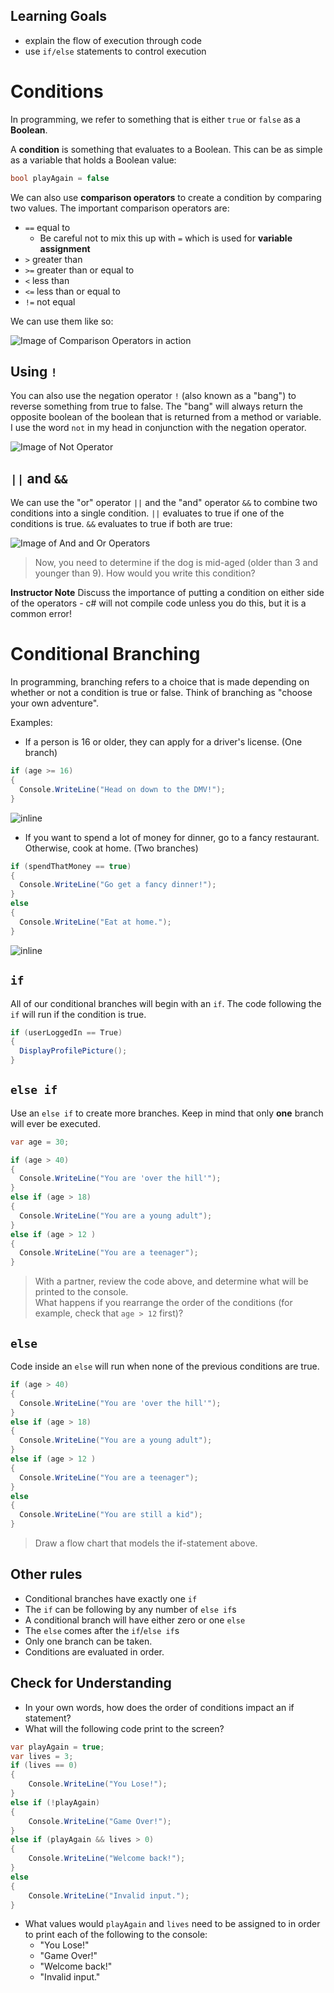 ## Learning Goals

* explain the flow of execution through code  
* use `if/else` statements to control execution


# Conditions

In programming, we refer to something that is either `true` or `false` as a **Boolean**.

A **condition** is something that evaluates to a Boolean. This can be as simple as a variable that holds a Boolean value:

```c#
bool playAgain = false
```

We can also use **comparison operators** to create a condition by comparing two values. The important comparison operators are:

* `==` equal to
  * Be careful not to mix this up with `=` which is used for **variable assignment**
* `>` greater than
* `>=` greater than or equal to
* `<` less than
* `<=` less than or equal to
* `!=` not equal

We can use them like so:

![Image of Comparison Operators in action](/Mod1/Images/Week1/ComparisonOperators.png)

## Using `!` 

You can also use the negation operator `!` (also known as a "bang") to reverse something from true to false. The "bang" will always return the opposite boolean of the boolean that is returned from a method or variable. I use the word `not` in my head in conjunction with the negation operator.

![Image of Not Operator](/Mod1/Images/Week1/NotOperator.png)

## `||` and `&&`

We can use the "or" operator `||` and the "and" operator `&&` to combine two conditions into a single condition. `||` evaluates to true if one of the conditions is true. `&&` evaluates to true if both are true:

![Image of And and Or Operators](/Mod1/Images/Week1/AndOrOperators.png)

<!-- I think the note below would also be a good time to do an example w/ code that shows this common error and hopefully produces an error message? or at least we can have students get in the habit of looking at code AND predicting what might happen when it executes -->

> Now, you need to determine if the dog is mid-aged (older than 3 and younger than 9).  How would you write this condition?

**Instructor Note** Discuss the importance of putting a condition on either side of the operators - c# will not compile code unless you do this, but it is a common error!

# Conditional Branching

In programming, branching refers to a choice that is made depending on whether or not a condition is true or false. Think of branching as "choose your own adventure".

Examples:

- If a person is 16 or older, they can apply for a driver's license. (One branch)

```c#
if (age >= 16)
{
  Console.WriteLine("Head on down to the DMV!");
}
```

<!-- Could we also include a version of this diagram that has the specific situation written out? -->
![inline](/Mod1/Images/Week1/IfStatementFlowChart.png)


- If you want to spend a lot of money for dinner, go to a fancy restaurant. Otherwise, cook at home. (Two branches)

```c#
if (spendThatMoney == true)
{
  Console.WriteLine("Go get a fancy dinner!");
}
else
{
  Console.WriteLine("Eat at home.");
}
```
<!-- Could we also include a version of this diagram that has the specific situation written out? -->
![inline](/Mod1/Images/Week1/IfElseStatementFlowChart.png)


<!-- For the below examples, I think it could be useful to also include an example that is filled in - more like psuedocode, but somethign that can highlight the different options and how only one option can be "chosen"  -->
## `if`

All of our conditional branches will begin with an `if`. The code following the `if` will run if the condition is true.

```c#
if (userLoggedIn == True)
{
  DisplayProfilePicture();
}
```

## `else if`

Use an `else if` to create more branches. Keep in mind that only **one** branch will ever be executed.
<!-- Do you think the below should be more explicit - specifically for the condition 2, should the comment incorproate that if condition 1 in NOT true AND condition 2 is true? I feel like we may want to be super clear that only one condition will ever trigger, not multiple. We could also include some exercises that focus on how ordering the conditions is really important and can lead to unexpected outputs if you switch them around ✅-->
```c#
var age = 30;

if (age > 40)
{
  Console.WriteLine("You are 'over the hill'");
}
else if (age > 18)
{
  Console.WriteLine("You are a young adult");
}
else if (age > 12 )
{
  Console.WriteLine("You are a teenager");
}
```

> With a partner, review the code above, and determine what will be printed to the console.  
> What happens if you rearrange the order of the conditions (for example, check that `age > 12` first)?

## `else`

Code inside an `else` will run when none of the previous conditions are true.

```c#
if (age > 40)
{
  Console.WriteLine("You are 'over the hill'");
}
else if (age > 18)
{
  Console.WriteLine("You are a young adult");
}
else if (age > 12 )
{
  Console.WriteLine("You are a teenager");
}
else
{
  Console.WriteLine("You are still a kid");
}
```

> Draw a flow chart that models the if-statement above.

## Other rules

* Conditional branches have exactly one `if`
* The `if` can be following by any number of `else if`s
* A conditional branch will have either zero or one `else`
* The `else` comes after the `if`/`else if`s
* Only one branch can be taken.
* Conditions are evaluated in order.

## Check for Understanding

* In your own words, how does the order of conditions impact an if statement?
* What will the following code print to the screen?

```c#
var playAgain = true;
var lives = 3;
if (lives == 0)
{
    Console.WriteLine("You Lose!");
}
else if (!playAgain)
{
    Console.WriteLine("Game Over!");
}
else if (playAgain && lives > 0)
{
    Console.WriteLine("Welcome back!");
}
else
{
    Console.WriteLine("Invalid input.");
}
```

* What values would `playAgain` and `lives` need to be assigned to in order to print each of the following to the console:
  * "You Lose!"
  * "Game Over!"
  * "Welcome back!"
  * "Invalid input."